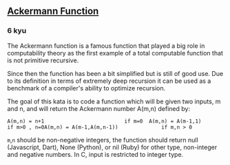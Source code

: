 <h2><a href=https://www.codewars.com/kata/53ad69892a27079b34000bd9/train/javascript target="_blank">Ackermann Function </a></h2><h3>6 kyu</h3><p>The Ackermann function is a famous function that played a big role in computability theory as the first example of a total computable function that is not primitive recursive.</p><p>Since then the function has been a bit simplified but is still of good use. Due to its definition in terms of extremely deep recursion it can be used as a benchmark of a compiler's ability to optimize recursion. </p><p>The goal of this kata is to code a function which will be given two inputs, m and n, and will return the Ackermann number A(m,n) defined by:</p><pre><code>A(m,n) = n+1                          if m=0  A(m,n) = A(m-1,1)                     if m&gt;0 , n=0A(m,n) = A(m-1,A(m,n-1))              if m,n &gt; 0</code></pre><p><code>m</code>,<code>n</code> should be non-negative integers, the function should return null (Javascript, Dart), None (Python), or nil (Ruby) for other type, non-integer and negative numbers. In C, input is restricted to integer type.</p>